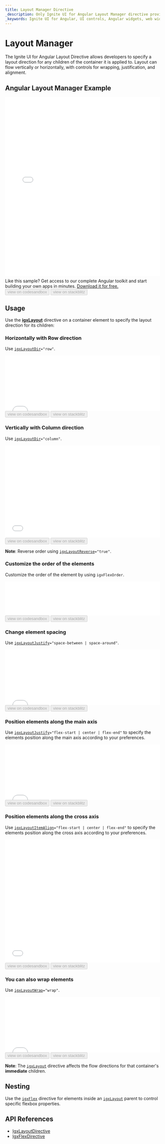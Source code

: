 ```yaml
---
title: Layout Manager Directive
_description: Only Ignite UI for Angular Layout Manager directive provides various styles of responsive and fluid user interfaces.
_keywords: Ignite UI for Angular, UI controls, Angular widgets, web widgets, UI widgets, Angular, Native Angular Components Suite, Native Angular Controls, Native Angular Components Library, Angular Layout Manager component, Angular Layout Manager controls
---
```


# Layout Manager
<p class="highlight">The Ignite UI for Angular Layout Directive allows developers to specify a layout direction for any children of the container it is applied to. Layout can flow vertically or horizontally, with controls for wrapping, justification, and alignment.</p>
<div class="divider"></div>

## Angular Layout Manager Example
<div class="divider--half"></div>

<div class="sample-container loading" style="height: 580px">
    <iframe id="layout-sample-iframe" src='{environment:demosBaseUrl}/layouts/layout-sample' width="100%" height="100%" seamless="" frameborder="0" onload="onSampleIframeContentLoaded(this);" alt="Angular Layout Manager Example"></iframe>
</div>
<p style="margin: 0;padding-top: 0.5rem">Like this sample? Get access to our complete Angular toolkit and start building your own apps in minutes. <a class="no-external-icon mchNoDecorate trackCTA" target="_blank" href="https://www.infragistics.com/products/ignite-ui-angular/download" data-xd-ga-action="Download" data-xd-ga-label="Ignite UI for Angular">Download it for free.</a></p>
<div>
<button data-localize="codesandbox" disabled class="codesandbox-btn" data-iframe-id="layout-sample-iframe" data-demos-base-url="{environment:demosBaseUrl}">view on codesandbox</button>
<button data-localize="stackblitz" disabled class="stackblitz-btn" data-iframe-id="layout-sample-iframe" data-demos-base-url="{environment:demosBaseUrl}">view on stackblitz</button>
</div>

<div class="divider--half"></div>

## Usage

Use the [**igxLayout**]({environment:angularApiUrl}/classes/igxlayoutdirective.html) directive on a container element to specify the layout direction for its children:

<div class="divider--half"></div>

### Horizontally with Row direction

Use [`igxLayoutDir`]({environment:angularApiUrl}/classes/igxlayoutdirective.html#dir)`="row"`.
<div class="sample-container loading" style="height: 180px">
    <iframe id="layout-direction-row-iframe" src='{environment:demosBaseUrl}/layouts/layout-direction-row' width="100%" height="100%" seamless frameBorder="0" onload="onSampleIframeContentLoaded(this);"></iframe>
</div>
<div>
<button data-localize="codesandbox" disabled class="codesandbox-btn" data-iframe-id="layout-direction-row-iframe" data-demos-base-url="{environment:demosBaseUrl}">view on codesandbox</button>
<button data-localize="stackblitz" disabled class="stackblitz-btn" data-iframe-id="layout-direction-row-iframe" data-demos-base-url="{environment:demosBaseUrl}">view on stackblitz</button>
</div>

<div class="divider--half"></div>

### Vertically with Column direction

Use [`igxLayoutDir`]({environment:angularApiUrl}/classes/igxlayoutdirective.html#dir)`="column"`.
<div class="sample-container loading" style="height: 300px">
    <iframe id="layout-direction-column-iframe" src='{environment:demosBaseUrl}/layouts/layout-direction-column' width="100%" height="100%" seamless frameBorder="0" onload="onSampleIframeContentLoaded(this);"></iframe>
</div>
<div>
<button data-localize="codesandbox" disabled class="codesandbox-btn" data-iframe-id="layout-direction-column-iframe" data-demos-base-url="{environment:demosBaseUrl}">view on codesandbox</button>
<button data-localize="stackblitz" disabled class="stackblitz-btn" data-iframe-id="layout-direction-column-iframe" data-demos-base-url="{environment:demosBaseUrl}">view on stackblitz</button>
</div>

<div class="divider--half"></div>

**Note**: Reverse order using [`igxLayoutReverse`]({environment:angularApiUrl}/classes/igxlayoutdirective.html#reverse)`="true"`.

<div class="divider--half"></div>

### Customize the order of the elements
Customize the order of the element by using `igxFlexOrder`.

<div class="sample-container loading" style="height: 110px">
    <iframe id="layout-custom-order-iframe" src='{environment:demosBaseUrl}/layouts/layout-custom-order' width="100%" height="100%" seamless frameBorder="0" onload="onSampleIframeContentLoaded(this);"></iframe>
</div>
<div>
<button data-localize="codesandbox" disabled class="codesandbox-btn" data-iframe-id="layout-custom-order-iframe" data-demos-base-url="{environment:demosBaseUrl}">view on codesandbox</button>
<button data-localize="stackblitz" disabled class="stackblitz-btn" data-iframe-id="layout-custom-order-iframe" data-demos-base-url="{environment:demosBaseUrl}">view on stackblitz</button>
</div>

<div class="divider--half"></div>

### Change element spacing

Use [`igxLayoutJustify`]({environment:angularApiUrl}/classes/igxlayoutdirective.html#justify)`="space-between | space-around"`.
<div class="sample-container loading" style="height: 180px">
    <iframe id="layout-content-space-iframe" src='{environment:demosBaseUrl}/layouts/layout-content-space' width="100%" height="100%" seamless frameBorder="0" onload="onSampleIframeContentLoaded(this);"></iframe>
</div>
<div>
<button data-localize="codesandbox" disabled class="codesandbox-btn" data-iframe-id="layout-content-space-iframe" data-demos-base-url="{environment:demosBaseUrl}">view on codesandbox</button>
<button data-localize="stackblitz" disabled class="stackblitz-btn" data-iframe-id="layout-content-space-iframe" data-demos-base-url="{environment:demosBaseUrl}">view on stackblitz</button>
</div>

<div class="divider--half"></div>

### Position elements along the main axis
Use [`igxLayoutJustify`]({environment:angularApiUrl}/classes/igxlayoutdirective.html#justify)`="flex-start | center | flex-end"` to specify the elements position along the main axis according to your preferences.
<div class="sample-container loading" style="height: 180px">
    <iframe id="layout-justify-content-iframe" src='{environment:demosBaseUrl}/layouts/layout-justify-content' width="100%" height="100%" seamless frameBorder="0" onload="onSampleIframeContentLoaded(this);"></iframe>
</div>
<div>
<button data-localize="codesandbox" disabled class="codesandbox-btn" data-iframe-id="layout-justify-content-iframe" data-demos-base-url="{environment:demosBaseUrl}">view on codesandbox</button>
<button data-localize="stackblitz" disabled class="stackblitz-btn" data-iframe-id="layout-justify-content-iframe" data-demos-base-url="{environment:demosBaseUrl}">view on stackblitz</button>
</div>

<div class="divider--half"></div>

### Position elements along the cross axis
Use [`igxLayoutItemAlign`]({environment:angularApiUrl}/classes/igxlayoutdirective.html#itemalign)`="flex-start | center | flex-end"` to specify the elements position along the cross axis according to your preferences.
<div class="sample-container loading" style="height: 400px">
    <iframe id="layout-align-items-iframe" src='{environment:demosBaseUrl}/layouts/layout-align-items' width="100%" height="100%" seamless frameBorder="0" onload="onSampleIframeContentLoaded(this);"></iframe>
</div>
<div>
<button data-localize="codesandbox" disabled class="codesandbox-btn" data-iframe-id="layout-align-items-iframe" data-demos-base-url="{environment:demosBaseUrl}">view on codesandbox</button>
<button data-localize="stackblitz" disabled class="stackblitz-btn" data-iframe-id="layout-align-items-iframe" data-demos-base-url="{environment:demosBaseUrl}">view on stackblitz</button>
</div>

<div class="divider--half"></div>

### You can also wrap elements 
Use [`igxLayoutWrap`]({environment:angularApiUrl}/classes/igxlayoutdirective.html#wrap)`="wrap"`.
<div class="sample-container loading" style="height: 180px">
    <iframe id="layout-wrap-iframe" src='{environment:demosBaseUrl}/layouts/layout-wrap' width="100%" height="100%" seamless frameBorder="0" onload="onSampleIframeContentLoaded(this);"></iframe>
</div>
<div>
<button data-localize="codesandbox" disabled class="codesandbox-btn" data-iframe-id="layout-wrap-iframe" data-demos-base-url="{environment:demosBaseUrl}">view on codesandbox</button>
<button data-localize="stackblitz" disabled class="stackblitz-btn" data-iframe-id="layout-wrap-iframe" data-demos-base-url="{environment:demosBaseUrl}">view on stackblitz</button>
</div>

**Note**: The [`igxLayout`]({environment:angularApiUrl}/classes/igxlayoutdirective.html) directive affects the flow directions for that
container's **immediate** children.
<div class="divider--half"></div>

## Nesting
Use the [`igxFlex`]({environment:angularApiUrl}/classes/igxflexdirective.html) directive for elements inside an [`igxLayout`]({environment:angularApiUrl}/classes/igxlayoutdirective.html) parent to control specific flexbox properties.
<div class="divider--half"></div>


## API References
<div class="divider--half"></div>

* [IgxLayoutDirective]({environment:angularApiUrl}/classes/igxlayoutdirective.html)
* [IgxFlexDirective]({environment:angularApiUrl}/classes/igxflexdirective.html)